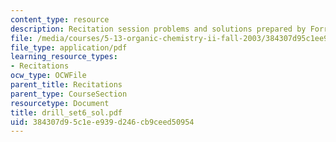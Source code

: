 ```yaml
---
content_type: resource
description: Recitation session problems and solutions prepared by Forrest Arp.
file: /media/courses/5-13-organic-chemistry-ii-fall-2003/384307d95c1ee939d246cb9ceed50954_drill_set6_sol.pdf
file_type: application/pdf
learning_resource_types:
- Recitations
ocw_type: OCWFile
parent_title: Recitations
parent_type: CourseSection
resourcetype: Document
title: drill_set6_sol.pdf
uid: 384307d9-5c1e-e939-d246-cb9ceed50954
---
```

